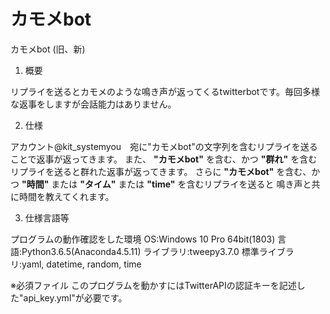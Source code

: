 # カモメbot
カモメbot (旧、新)

1. 概要

  リプライを送るとカモメのような鳴き声が返ってくるtwitterbotです。毎回多様な返事をしますが会話能力はありません。

2. 仕様

  アカウント@kit_systemyou　宛に"カモメbot"の文字列を含むリプライを送ることで返事が返ってきます。
また、 **"カモメbot"** を含む、かつ **"群れ"** を含むリプライを送ると群れた返事が返ってきます。
さらに **"カモメbot"** を含む、かつ **"時間"** または **"タイム"** または **"time"** を含むリプライを送ると
鳴き声と共に時間を教えてくれます。

3. 仕様言語等

  プログラムの動作確認をした環境
OS:Windows 10 Pro 64bit(1803)
言語:Python3.6.5(Anaconda4.5.11)
ライブラリ:tweepy3.7.0
標準ライブラリ:yaml, datetime, random, time

※必須ファイル
このプログラムを動かすにはTwitterAPIの認証キーを記述した"api_key.yml"が必要です。
